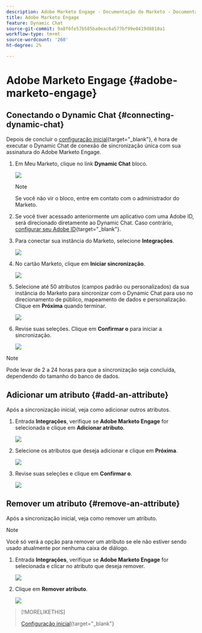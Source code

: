 ```yaml
---
description: Adobe Marketo Engage - Documentação do Marketo - Documentação do produto
title: Adobe Marketo Engage
feature: Dynamic Chat
source-git-commit: 9a8f6fe57b585ba0eac6a577bf99e0419d8818a1
workflow-type: tm+mt
source-wordcount: '260'
ht-degree: 2%

---
```


# Adobe Marketo Engage {#adobe-marketo-engage}

## Conectando o Dynamic Chat {#connecting-dynamic-chat}

Depois de concluir o [configuração inicial](/help/marketo/product-docs/demand-generation/dynamic-chat/setup-and-configuration/initial-setup.md){target="_blank"}, é hora de executar o Dynamic Chat de conexão de sincronização única com sua assinatura do Adobe Marketo Engage.

1. Em Meu Marketo, clique no link **Dynamic Chat** bloco.

   ![](assets/adobe-marketo-engage-1.png)

   >[!NOTE]
   >
   >Se você não vir o bloco, entre em contato com o administrador do Marketo.

1. Se você tiver acessado anteriormente um aplicativo com uma Adobe ID, será direcionado diretamente ao Dynamic Chat. Caso contrário, [configurar seu Adobe ID](https://helpx.adobe.com/manage-account/using/create-update-adobe-id.html){target="_blank"}.

1. Para conectar sua instância do Marketo, selecione **Integrações**.

   ![](assets/adobe-marketo-engage-2.png)

1. No cartão Marketo, clique em **Iniciar sincronização**.

   ![](assets/adobe-marketo-engage-3.png)

1. Selecione até 50 atributos (campos padrão ou personalizados) da sua instância do Marketo para sincronizar com o Dynamic Chat para uso no direcionamento de público, mapeamento de dados e personalização. Clique em **Próxima** quando terminar.

   ![](assets/adobe-marketo-engage-4.png)

1. Revise suas seleções. Clique em **Confirmar o** para iniciar a sincronização.

   ![](assets/adobe-marketo-engage-5.png)

>[!NOTE]
>
>Pode levar de 2 a 24 horas para que a sincronização seja concluída, dependendo do tamanho do banco de dados.

## Adicionar um atributo {#add-an-attribute}

Após a sincronização inicial, veja como adicionar outros atributos.

1. Entrada **Integrações**, verifique se **Adobe Marketo Engage** for selecionada e clique em **Adicionar atributo**.

   ![](assets/adobe-marketo-engage-6.png)

1. Selecione os atributos que deseja adicionar e clique em **Próxima**.

   ![](assets/adobe-marketo-engage-7.png)

1. Revise suas seleções e clique em **Confirmar o**.

   ![](assets/adobe-marketo-engage-8.png)

## Remover um atributo {#remove-an-attribute}

Após a sincronização inicial, veja como remover um atributo.

>[!NOTE]
>
>Você só verá a opção para remover um atributo se ele não estiver sendo usado atualmente por nenhuma caixa de diálogo.

1. Entrada **Integrações**, verifique se **Adobe Marketo Engage** for selecionada e clicar no atributo que deseja remover.

   ![](assets/adobe-marketo-engage-9.png)

1. Clique em **Remover atributo**.

   ![](assets/adobe-marketo-engage-10.png)

>[!MORELIKETHIS]
>
>[Configuração inicial](/help/marketo/product-docs/demand-generation/dynamic-chat/setup-and-configuration/initial-setup.md){target="_blank"}

